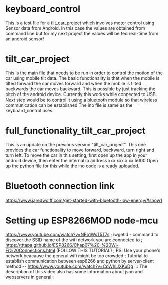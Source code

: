 # keyboard_control
This is a test file for a tilt_car_project which involves motor control using Sensor data from Android. In this case the values 
are obtained from command line but for my next project the values will be fed real-time from an android sensor!

# tilt_car_project
This is the main file that needs to be run in order to control the motion of the car using mobile tilt data. The basic functionality is that when the mobile is tilted forward the car moves forward and when the mobile is tilted backwards the car moves backward. This is possible by just tracking the pitch of the android device. Currently this works while connected to USB. Next step would be to control it using a bluetooth module so that wireless communication can be established
The ino file is same as the keyboard_control uses.

# full_functionality_tilt_car_project
This is an update on the previous version "tilt_car_project". This one provides the car functionality to move forward, backward, turn right and turn left.
To move the car in this setting, first open up the app in your android device, then enter the internal ip address xxx.xxx.x.xx:5000
Open up the python file for this while the ino code is already uploaded.

# Bluetooth connection link
https://www.jaredwolff.com/get-started-with-bluetooth-low-energy/#show1

# Setting up ESP8266MOD node-mcu
https://www.youtube.com/watch?v=NEo1WsT5T7s ;
iwgetid - command to discover the SSID name of the wifi network you are connected to ;
https://tttapa.github.io/ESP8266/Chap07%20-%20Wi-Fi%20Connections.html (FOLLOW THIS TUTORIAL) ;
PS: Use your phone's network beacause the general wifi might be too crowded ;
Tutorial to establish communication between esp8266 and python by server-client method -- https://www.youtube.com/watch?v=CpWhlJXKuDg ::: The description of this video also has some information about json and webservers in general ;



